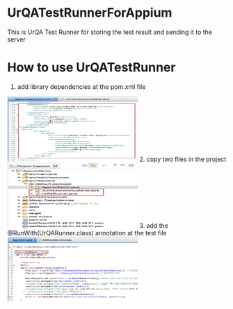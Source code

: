 # UrQATestRunnerForAppium
This is UrQA Test Runner for storing the test result and sending it to the server

# How to use UrQATestRunner 
1. add library dependencies at the pom.xml file<br> 
<img src="readmeImages/addMavenDependency.png" alt="SDK name" width="300" height="150"/>
2. copy two files in the project<br>
<img src="readmeImages/copyUrQATestRunner.png" alt="SDK name" width="300" height="150"/>
3. add the @RunWith(UrQARunner.class) annotation at the test file<br>
<img src="readmeImages/addAnnotation.png" alt="SDK name" width="300" height="150"/>
